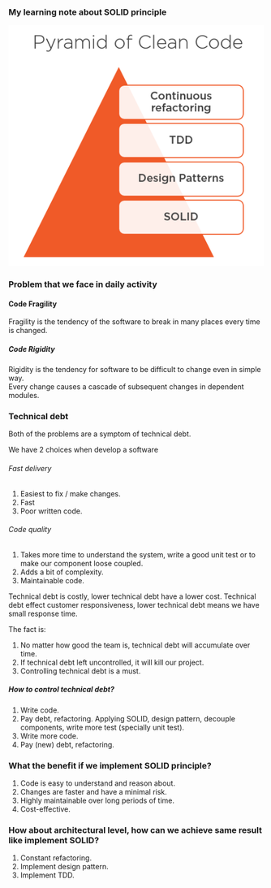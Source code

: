 ### My learning note about SOLID principle

![pyramidofcleancode](https://github.com/bluething/solid/blob/master/images/pyramidofcleancode.png?raw=true)

### Problem that we face in daily activity

#### Code Fragility

Fragility is the tendency of the software to break in many places every time is changed.

##### Code Rigidity

Rigidity is the tendency for software to be difficult to change even in simple way.  
Every change causes a cascade of subsequent changes in dependent modules.

### Technical debt

Both of the problems are a symptom of technical debt.

We have 2 choices when develop a software

###### Fast delivery

1. Easiest to fix / make changes.  
2. Fast
3. Poor written code.

###### Code quality

1. Takes more time to understand the system, write a good unit test or to make our component loose coupled.  
2. Adds a bit of complexity.  
3. Maintainable code.

Technical debt is costly, lower technical debt have a lower cost. Technical debt effect customer responsiveness, lower technical debt means we have small response time.

The fact is:  
1. No matter how good the team is, technical debt will accumulate over time.  
2. If technical debt left uncontrolled, it will kill our project.  
3. Controlling technical debt is a must.

##### How to control technical debt?

1. Write code.  
2. Pay debt, refactoring. Applying SOLID, design pattern, decouple components, write more test (specially unit test).  
3. Write more code.  
4. Pay (new) debt, refactoring.

### What the benefit if we implement SOLID principle?

1. Code is easy to understand and reason about.  
2. Changes are faster and have a minimal risk.  
3. Highly maintainable over long periods of time.  
4. Cost-effective.

### How about architectural level, how can we achieve same result like implement SOLID?

1. Constant refactoring.  
2. Implement design pattern.  
3. Implement TDD.